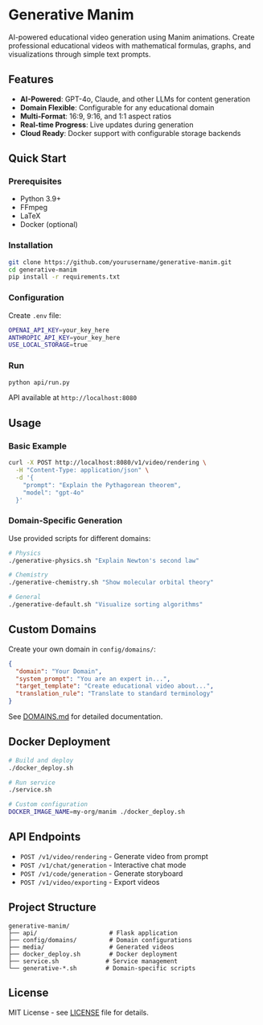 # Generative Manim

AI-powered educational video generation using Manim animations. Create professional educational videos with mathematical formulas, graphs, and visualizations through simple text prompts.

## Features

- **AI-Powered**: GPT-4o, Claude, and other LLMs for content generation
- **Domain Flexible**: Configurable for any educational domain
- **Multi-Format**: 16:9, 9:16, and 1:1 aspect ratios
- **Real-time Progress**: Live updates during generation
- **Cloud Ready**: Docker support with configurable storage backends

## Quick Start

### Prerequisites
- Python 3.9+
- FFmpeg
- LaTeX
- Docker (optional)

### Installation

```bash
git clone https://github.com/yourusername/generative-manim.git
cd generative-manim
pip install -r requirements.txt
```

### Configuration

Create `.env` file:
```bash
OPENAI_API_KEY=your_key_here
ANTHROPIC_API_KEY=your_key_here
USE_LOCAL_STORAGE=true
```

### Run

```bash
python api/run.py
```

API available at `http://localhost:8080`

## Usage

### Basic Example
```bash
curl -X POST http://localhost:8080/v1/video/rendering \
  -H "Content-Type: application/json" \
  -d '{
    "prompt": "Explain the Pythagorean theorem",
    "model": "gpt-4o"
  }'
```

### Domain-Specific Generation

Use provided scripts for different domains:

```bash
# Physics
./generative-physics.sh "Explain Newton's second law"

# Chemistry  
./generative-chemistry.sh "Show molecular orbital theory"

# General
./generative-default.sh "Visualize sorting algorithms"
```

## Custom Domains

Create your own domain in `config/domains/`:

```json
{
  "domain": "Your Domain",
  "system_prompt": "You are an expert in...",
  "target_template": "Create educational video about...",
  "translation_rule": "Translate to standard terminology"
}
```

See [DOMAINS.md](DOMAINS.md) for detailed documentation.

## Docker Deployment

```bash
# Build and deploy
./docker_deploy.sh

# Run service
./service.sh

# Custom configuration
DOCKER_IMAGE_NAME=my-org/manim ./docker_deploy.sh
```

## API Endpoints

- `POST /v1/video/rendering` - Generate video from prompt
- `POST /v1/chat/generation` - Interactive chat mode
- `POST /v1/code/generation` - Generate storyboard
- `POST /v1/video/exporting` - Export videos

## Project Structure

```
generative-manim/
├── api/                    # Flask application
├── config/domains/         # Domain configurations  
├── media/                  # Generated videos
├── docker_deploy.sh        # Docker deployment
├── service.sh             # Service management
└── generative-*.sh        # Domain-specific scripts
```

## License

MIT License - see [LICENSE](LICENSE) file for details.